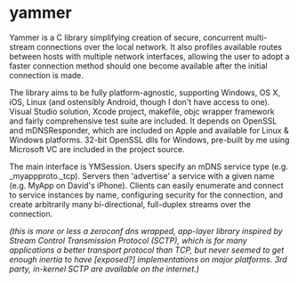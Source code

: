 # yammer

Yammer is a C library simplifying creation of secure, concurrent multi-stream connections over the local network. It also profiles available routes between hosts with multiple network interfaces, allowing the user to adopt a faster connection method should one become available after the initial connection is made.

The library aims to be fully platform-agnostic, supporting Windows, OS X, iOS, Linux (and ostensibly Android, though I don't have access to one). Visual Studio solution, Xcode project, makefile, objc wrapper framework and fairly comprehensive test suite are included. It depends on OpenSSL and mDNSResponder, which are included on Apple and available for Linux & Windows platforms. 32-bit OpenSSL dlls for Windows, pre-built by me using Microsoft VC are included in the project source.

The main interface is YMSession. Users specify an mDNS service type (e.g. _myappproto._tcp). Servers then 'advertise' a service with a given name (e.g. MyApp on David's iPhone). Clients can easily enumerate and connect to service instances by name, configuring security for the connection, and create arbitrarily many bi-directional, full-duplex streams over the connection.

_(this is more or less a zeroconf dns wrapped, app-layer library inspired by Stream Control Transmission Protocol (SCTP), which is for many applications a better transport protocol than TCP, but never seemed to get enough inertia to have [exposed?] implementations on major platforms. 3rd party, in-kernel SCTP are available on the internet.)_
